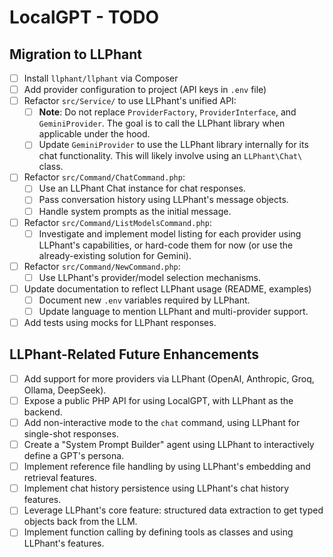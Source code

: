 # LocalGPT - TODO

## Migration to LLPhant

- [ ] Install `llphant/llphant` via Composer
- [ ] Add provider configuration to project (API keys in `.env` file)
- [ ] Refactor `src/Service/` to use LLPhant's unified API:
   - [ ] **Note**: Do not replace `ProviderFactory`, `ProviderInterface`, and `GeminiProvider`. The goal is to call the LLPhant library when applicable under the hood.
   - [ ] Update `GeminiProvider` to use the LLPhant library internally for its chat functionality. This will likely involve using an `LLPhant\Chat\` class.
- [ ] Refactor `src/Command/ChatCommand.php`:
   - [ ] Use an LLPhant Chat instance for chat responses.
   - [ ] Pass conversation history using LLPhant's message objects.
   - [ ] Handle system prompts as the initial message.
- [ ] Refactor `src/Command/ListModelsCommand.php`:
   - [ ] Investigate and implement model listing for each provider using LLPhant's capabilities, or hard-code them for now (or use the already-existing solution for Gemini).
- [ ] Refactor `src/Command/NewCommand.php`:
   - [ ] Use LLPhant's provider/model selection mechanisms.
- [ ] Update documentation to reflect LLPhant usage (README, examples)
   - [ ] Document new `.env` variables required by LLPhant.
   - [ ] Update language to mention LLPhant and multi-provider support.
- [ ] Add tests using mocks for LLPhant responses.

## LLPhant-Related Future Enhancements

- [ ] Add support for more providers via LLPhant (OpenAI, Anthropic, Groq, Ollama, DeepSeek).
- [ ] Expose a public PHP API for using LocalGPT, with LLPhant as the backend.
- [ ] Add non-interactive mode to the `chat` command, using LLPhant for single-shot responses.
- [ ] Create a "System Prompt Builder" agent using LLPhant to interactively define a GPT's persona.
- [ ] Implement reference file handling by using LLPhant's embedding and retrieval features.
- [ ] Implement chat history persistence using LLPhant's chat history features.
- [ ] Leverage LLPhant's core feature: structured data extraction to get typed objects back from the LLM.
- [ ] Implement function calling by defining tools as classes and using LLPhant's features.
